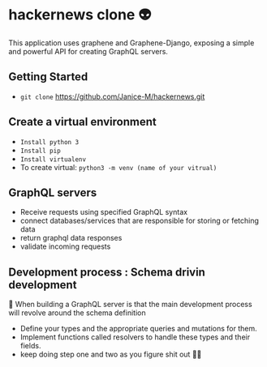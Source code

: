 # hackernews clone :alien:

 This application uses graphene and Graphene-Django, exposing a simple and powerful API for creating GraphQL servers. 
 
 ## Getting Started 

 * `git clone` https://github.com/Janice-M/hackernews.git

 ## Create a virtual environment 
 * `Install python 3`
 * `Install pip`
 * `Install virtualenv`
 * To create virtual: `python3 -m venv (name of your vitrual)`

 ## GraphQL servers 
 * Receive requests using specified GraphQL syntax
 * connect databases/services that are responsible for storing or fetching data
 * return graphql data responses
 * validate incoming requests


## Development process : Schema drivin development 

   :dizzy: When building a GraphQL server is that the main development process will revolve around the schema definition

* Define your types and the appropriate queries and mutations for them.
* Implement functions called resolvers to handle these types and their fields.
* keep doing step one and two as you figure shit out :woman_mechanic:

